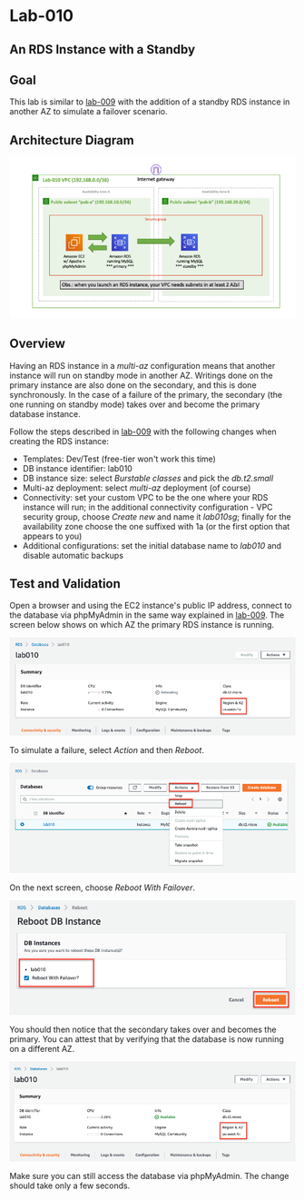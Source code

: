 # Lab-010

## An RDS Instance with a Standby

## Goal
This lab is similar to [lab-009](../lab-009) with the addition of a standby RDS instance in another AZ to simulate a failover scenario.

## Architecture Diagram

![lab-010-arch-01](images/lab-010-arch-01.png)


## Overview
Having an RDS instance in a *multi-az* configuration means that another instance will run on standby mode in another AZ.  Writings done on the primary instance are also done on the secondary, and this is done synchronously. In the case of a failure of the primary, the secondary (the one running on standby mode) takes over and become the primary database instance.  

Follow the steps described in [lab-009](../lab-009) with the following changes when creating the RDS instance:

* Templates: Dev/Test (free-tier won't work this time)
* DB instance identifier: lab010
* DB instance size: select *Burstable classes* and pick the *db.t2.small*
* Multi-az deployment: select *multi-az* deployment (of course)
* Connectivity: set your custom VPC to be the one where your RDS instance will run; in the additional connectivity configuration - VPC security group, choose *Create new* and name it *lab010sg*; finally for the availability zone choose the one suffixed with 1a (or the first option that appears to you)
* Additional configurations: set the initial database name to *lab010* and disable automatic backups

## Test and Validation

Open a browser and using the EC2 instance's public IP address, connect to the database via phpMyAdmin in the same way explained in [lab-009](../lab-009). The screen below shows on which AZ the primary RDS instance is running.

![lab-010-scrn-01](images/lab-010-scrn-01.png)

To simulate a failure, select *Action* and then *Reboot*.

![lab-010-scrn-02](images/lab-010-scrn-02.png)

On the next screen, choose *Reboot With Failover*.

![lab-010-scrn-03](images/lab-010-scrn-03.png)

You should then notice that the secondary takes over and becomes the primary. You can attest that by verifying that the database is now running on a different AZ.

![lab-010-scrn-04](images/lab-010-scrn-04.png)

Make sure you can still access the database via phpMyAdmin. The change should take only a few seconds.
